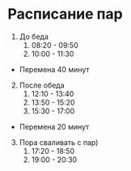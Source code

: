 # Расписание пар
1. До беда 
    1. 08:20 - 09:50
    2. 10:00 - 11:30
* Перемена 40 минут
2. После обеда 
    1. 12:10 - 13:40
    2. 13:50 - 15:20
    3. 15:30 - 17:00
* Перемена 20 минут
3. Пора сваливать с пар)
    1. 17:20 - 18:50
    2. 19:00 - 20:30
